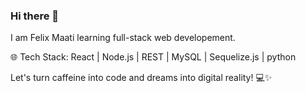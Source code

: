 ### Hi there 👋
I am Felix Maati learning full-stack web developement. 

🌐 Tech Stack: React | Node.js | REST | MySQL | Sequelize.js | python

Let's turn caffeine into code and dreams into digital reality! 💻✨



<!--
**MaatiTheDev/MaatiTheDev** is a ✨ _special_ ✨ repository because its `README.md` (this file) appears on your GitHub profile.

Here are some ideas to get you started:

- 🔭 I’m currently working on ...
- 🌱 I’m currently learning ...
- 👯 I’m looking to collaborate on ...
- 🤔 I’m looking for help with ...
- 💬 Ask me about ...
- 📫 How to reach me: ...
- 😄 Pronouns: ...
- ⚡ Fun fact: ...
-->
